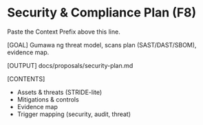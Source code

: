 # Security & Compliance Plan (F8)

Paste the Context Prefix above this line.

[GOAL]
Gumawa ng threat model, scans plan (SAST/DAST/SBOM), evidence map.

[OUTPUT]
docs/proposals/security-plan.md

[CONTENTS]
- Assets & threats (STRIDE-lite)
- Mitigations & controls
- Evidence map
- Trigger mapping (security, audit, threat)
